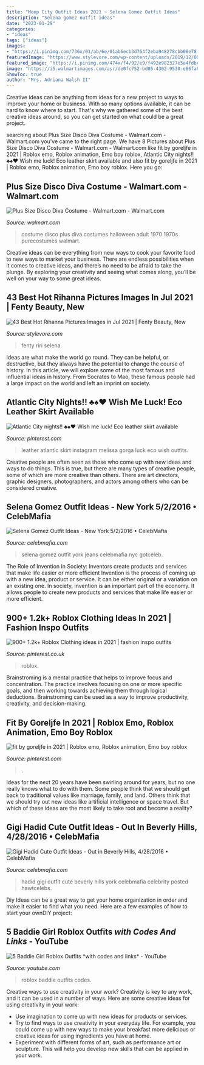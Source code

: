 ```yaml
---
title: "Meep City Outfit Ideas 2021 ~ Selena Gomez Outfit Ideas"
description: "Selena gomez outfit ideas"
date: "2023-01-29"
categories:
- "ideas"
tags: ["ideas"]
images:
- "https://i.pinimg.com/736x/01/ab/6e/01ab6ecb3d764f2eba948278cbb08e78.jpg"
featuredImage: "https://www.stylevore.com/wp-content/uploads/2019/12/00ac9ee898a7d5cb842d49fdd185bc98.jpg"
featured_image: "https://i.pinimg.com/474x/f4/92/e9/f492e982327e5a4fdbc04a968d6fe55c.jpg"
image: "https://i5.walmartimages.com/asr/de0fc752-bd05-4302-9530-e86fa8b796ec_1.0fbe2a955640348c0640bf0dfa2f0eff.jpeg"
ShowToc: true
author: "Mrs. Adriana Walsh II"
---
```



Creative ideas can be anything from ideas for a new project to ways to improve your home or business. With so many options available, it can be hard to know where to start. That's why we gathered some of the best creative ideas around, so you can get started on what could be a great project.

	

		
searching about Plus Size Disco Diva Costume - Walmart.com - Walmart.com you've came to the right page. We have 8 Pictures about Plus Size Disco Diva Costume - Walmart.com - Walmart.com like fit by goreljfe in 2021 | Roblox emo, Roblox animation, Emo boy roblox, Atlantic City nights!! ♣️♠️♥️ Wish me luck! Eco leather skirt available and also fit by goreljfe in 2021 | Roblox emo, Roblox animation, Emo boy roblox. Here you go:
		
    
## Plus Size Disco Diva Costume - Walmart.com - Walmart.com

<img loading=lazy src="https://i5.walmartimages.com/asr/de0fc752-bd05-4302-9530-e86fa8b796ec_1.0fbe2a955640348c0640bf0dfa2f0eff.jpeg" onerror="this.onerror=null;this.src='https://tse4.mm.bing.net/th?id=OIP.5CYElhFDygg8cTM0clxevwHaLO&amp;pid=15.1';" alt="Plus Size Disco Diva Costume - Walmart.com - Walmart.com">

_Source: walmart.com_

>costume disco plus diva costumes halloween adult 1970 1970s purecostumes walmart. 

	

Creative ideas can be everything from new ways to cook your favorite food to new ways to market your business. There are endless possibilities when it comes to creative ideas, and there’s no need to be afraid to take the plunge. By exploring your creativity and seeing what comes along, you’ll be well on your way to some great ideas.

    
## 43 Best Hot Rihanna Pictures Images In Jul 2021 | Fenty Beauty, New

<img loading=lazy src="https://www.stylevore.com/wp-content/uploads/2019/12/00ac9ee898a7d5cb842d49fdd185bc98.jpg" onerror="this.onerror=null;this.src='https://tse3.mm.bing.net/th?id=OIP.o_Vldrn138tzB0DnkhmQPAHaLH&amp;pid=15.1';" alt="43 Best Hot Rihanna Pictures Images in Jul 2021 | Fenty Beauty, New">

_Source: stylevore.com_

>fenty riri selena. 

	

Ideas are what make the world go round. They can be helpful, or destructive, but they always have the potential to change the course of history. In this article, we will explore some of the most famous and influential ideas in history. From Socrates to Mao, these famous people had a large impact on the world and left an imprint on society.

    
## Atlantic City Nights!! ♣️♠️♥️ Wish Me Luck! Eco Leather Skirt Available

<img loading=lazy src="https://i.pinimg.com/736x/01/ab/6e/01ab6ecb3d764f2eba948278cbb08e78.jpg" onerror="this.onerror=null;this.src='https://tse1.mm.bing.net/th?id=OIP.qSIvbkyxlDWmIASPG2um3AHaH3&amp;pid=15.1';" alt="Atlantic City nights!! ♣️♠️♥️ Wish me luck! Eco leather skirt available">

_Source: pinterest.com_

>leather atlantic skirt instagram melissa gorga luck eco wish outfits. 

	

Creative people are often seen as those who come up with new ideas and ways to do things. This is true, but there are many types of creative people, some of which are more creative than others. There are art directors, graphic designers, photographers, and actors among others who can be considered creative.

    
## Selena Gomez Outfit Ideas - New York 5/2/2016 • CelebMafia

<img loading=lazy src="https://celebmafia.com/wp-content/uploads/2016/05/selena-gomez-outfit-ideas-new-york-5-2-2016-6.jpg" onerror="this.onerror=null;this.src='https://tse2.mm.bing.net/th?id=OIP.CDiOjhAzQ3n9JPKKSjmUtQHaMo&amp;pid=15.1';" alt="Selena Gomez Outfit Ideas - New York 5/2/2016 • CelebMafia">

_Source: celebmafia.com_

>selena gomez outfit york jeans celebmafia nyc gotceleb. 

	

The Role of Invention in Society: Inventors create products and services that make life easier or more efficient
Invention is the process of coming up with a new idea, product or service. It can be either original or a variation on an existing one. In society, invention is an important part of the economy. It allows people to create new products and services that make life easier or more efficient.

    
## 900+ 1.2k+ Roblox Clothing Ideas In 2021 | Fashion Inspo Outfits

<img loading=lazy src="https://i.pinimg.com/474x/f4/92/e9/f492e982327e5a4fdbc04a968d6fe55c.jpg" onerror="this.onerror=null;this.src='https://tse4.mm.bing.net/th?id=OIP.phYkxLvLVOz2ZO_fwKqhvwAAAA&amp;pid=15.1';" alt="900+ 1.2k+ Roblox Clothing ideas in 2021 | fashion inspo outfits">

_Source: pinterest.co.uk_

>roblox. 

	

Brainstroming is a mental practice that helps to improve focus and concentration. The practice involves focusing on one or more specific goals, and then working towards achieving them through logical deductions. Brainstroming can be used as a way to improve productivity, creativity, and decision-making.

    
## Fit By Goreljfe In 2021 | Roblox Emo, Roblox Animation, Emo Boy Roblox

<img loading=lazy src="https://i.pinimg.com/736x/66/87/d0/6687d04b1ea8521055f3b150530f55d3.jpg" onerror="this.onerror=null;this.src='https://tse3.mm.bing.net/th?id=OIP.z-FYEbTnAub6bskJUJAPigHaLO&amp;pid=15.1';" alt="fit by goreljfe in 2021 | Roblox emo, Roblox animation, Emo boy roblox">

_Source: pinterest.com_

>. 

	

Ideas for the next 20 years have been swirling around for years, but no one really knows what to do with them. Some people think that we should get back to traditional values like marriage, family, and land. Others think that we should try out new ideas like artificial intelligence or space travel. But which of these ideas are the most likely to take root and become a reality?

    
## Gigi Hadid Cute Outfit Ideas - Out In Beverly Hills, 4/28/2016 • CelebMafia

<img loading=lazy src="https://celebmafia.com/wp-content/uploads/2016/04/gigi-hadid-cute-outfit-ideas-out-in-beverly-hills-4-28-2016-10.jpg" onerror="this.onerror=null;this.src='https://tse3.mm.bing.net/th?id=OIP.M2kS34TPxxKmC6YmBgBS7QHaKW&amp;pid=15.1';" alt="Gigi Hadid Cute Outfit Ideas - Out in Beverly Hills, 4/28/2016 • CelebMafia">

_Source: celebmafia.com_

>hadid gigi outfit cute beverly hills york celebmafia celebrity posted hawtcelebs. 

	

Diy Ideas can be a great way to get your home organization in order and make it easier to find what you need. Here are a few examples of how to start your ownDIY project: 

    
## 5 Baddie Girl Roblox Outfits *with Codes And Links* - YouTube

<img loading=lazy src="https://i.ytimg.com/vi/yiCENHCpCZI/maxresdefault.jpg" onerror="this.onerror=null;this.src='https://tse1.mm.bing.net/th?id=OIP.tcDbK7_1Na5kJfw1yFmiCwHaEK&amp;pid=15.1';" alt="5 Baddie Girl Roblox Outfits *with codes and links* - YouTube">

_Source: youtube.com_

>roblox baddie outfits codes. 

	

Creative ways to use creativity in your work?
Creativity is key to any work, and it can be used in a number of ways. Here are some creative ideas for using creativity in your work: 
- Use imagination to come up with new ideas for products or services.
- Try to find ways to use creativity in your everyday life. For example, you could come up with new ways to make your breakfast more delicious or creative ideas for using ingredients you have at home. 
- Experiment with different forms of art, such as performance art or sculpture. This will help you develop new skills that can be applied in your work.

